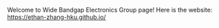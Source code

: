 Welcome to Wide Bandgap Electronics Group page!
Here is the website: https://ethan-zhang-hku.github.io/
